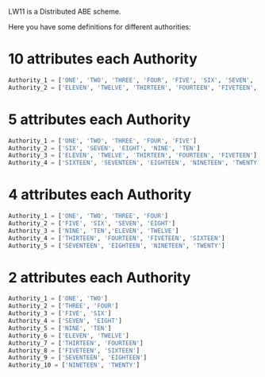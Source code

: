 LW11 is a Distributed ABE scheme.

Here you have some definitions for different authorities:

# 10 attributes each Authority
``` python
Authority_1 = ['ONE', 'TWO', 'THREE', 'FOUR', 'FIVE', 'SIX', 'SEVEN', 'EIGHT', 'NINE', 'TEN']
Authority_2 = ['ELEVEN', 'TWELVE', 'THIRTEEN', 'FOURTEEN', 'FIVETEEN', 'SIXTEEN', 'SEVENTEEN', 'EIGHTEEN', 'NINETEEN', 'TWENTY']
```

# 5 attributes each Authority
```python
Authority_1 = ['ONE', 'TWO', 'THREE', 'FOUR', 'FIVE']
Authority_2 = ['SIX', 'SEVEN', 'EIGHT', 'NINE', 'TEN']
Authority_3 = ['ELEVEN', 'TWELVE', 'THIRTEEN', 'FOURTEEN', 'FIVETEEN']
Authority_4 = ['SIXTEEN', 'SEVENTEEN', 'EIGHTEEN', 'NINETEEN', 'TWENTY']
```

# 4 attributes each Authority
```python
Authority_1 = ['ONE', 'TWO', 'THREE', 'FOUR']
Authority_2 = ['FIVE', 'SIX', 'SEVEN', 'EIGHT']
Authority_3 = ['NINE', 'TEN','ELEVEN', 'TWELVE']
Authority_4 = ['THIRTEEN', 'FOURTEEN', 'FIVETEEN', 'SIXTEEN']
Authority_5 = ['SEVENTEEN', 'EIGHTEEN', 'NINETEEN', 'TWENTY']
```

# 2 attributes each Authority
```python
Authority_1 = ['ONE', 'TWO']
Authority_2 = ['THREE', 'FOUR']
Authority_3 = ['FIVE', 'SIX']
Authority_4 = ['SEVEN', 'EIGHT']
Authority_5 = ['NINE', 'TEN']
Authority_6 = ['ELEVEN', 'TWELVE']
Authority_7 = ['THIRTEEN', 'FOURTEEN']
Authority_8 = ['FIVETEEN', 'SIXTEEN']
Authority_9 = ['SEVENTEEN', 'EIGHTEEN']
Authority_10 = ['NINETEEN', 'TWENTY']
```